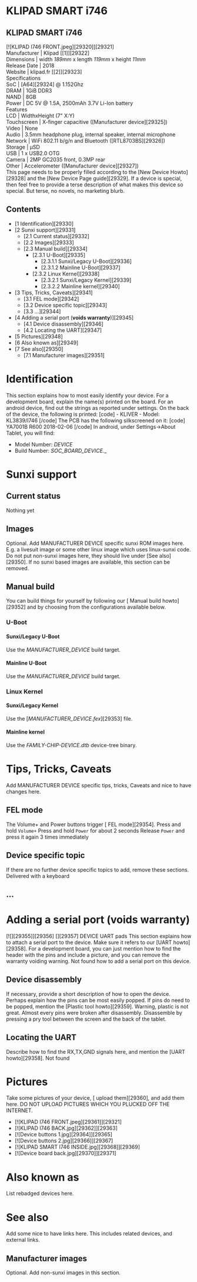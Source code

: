 # KLIPAD SMART i746
KLIPAD SMART i746  
---  
[![KLIPAD I746 FRONT.jpeg][29320]][29321]  
Manufacturer |  Klipad [[1]][29322]  
Dimensions |  width _189mm_ x length _119mm_ x height _11mm_  
Release Date |  2018  
Website |  klipad.fr [[2]][29323]  
Specifications   
SoC |  [A64][29324] @ 1.152Ghz   
DRAM |  1GiB DDR3   
NAND |  8GB   
Power |  DC 5V @ 1.5A, 2500mAh 3.7V Li-Ion battery   
Features   
LCD |  WidthxHeight (7" X:Y)   
Touchscreen |  X-finger capacitive ([Manufacturer device][29325])   
Video |  None   
Audio |  3.5mm headphone plug, internal speaker, internal microphone   
Network |  WiFi 802.11 b/g/n and Bluetooth ([RTL8703BS][29326])   
Storage |  µSD   
USB |  1 x USB2.0 OTG   
Camera |  2MP GC2035 front, 0.3MP rear   
Other |  Accelerometer ([Manufacturer device][29327])   
This page needs to be properly filled according to the [New Device Howto][29328] and the [New Device Page guide][29329].
If a device is special, then feel free to provide a terse description of what makes this device so special. But terse, no novels, no marketing blurb.
## Contents
  * [1 Identification][29330]
  * [2 Sunxi support][29331]
    * [2.1 Current status][29332]
    * [2.2 Images][29333]
    * [2.3 Manual build][29334]
      * [2.3.1 U-Boot][29335]
        * [2.3.1.1 Sunxi/Legacy U-Boot][29336]
        * [2.3.1.2 Mainline U-Boot][29337]
      * [2.3.2 Linux Kernel][29338]
        * [2.3.2.1 Sunxi/Legacy Kernel][29339]
        * [2.3.2.2 Mainline kernel][29340]
  * [3 Tips, Tricks, Caveats][29341]
    * [3.1 FEL mode][29342]
    * [3.2 Device specific topic][29343]
    * [3.3 ...][29344]
  * [4 Adding a serial port (**voids warranty**)][29345]
    * [4.1 Device disassembly][29346]
    * [4.2 Locating the UART][29347]
  * [5 Pictures][29348]
  * [6 Also known as][29349]
  * [7 See also][29350]
    * [7.1 Manufacturer images][29351]

# Identification
This section explains how to most easily identify your device. For a development board, explain the name(s) printed on the board. For an android device, find out the strings as reported under settings.
On the back of the device, the following is printed: 
[code] 
    - KLIVER -
    Model: KL3839/I746
[/code]
The PCB has the following silkscreened on it: 
[code] 
    YA7001B R600
    2018-02-06
[/code]
In android, under Settings->About Tablet, you will find: 
  * Model Number: _DEVICE_
  * Build Number: _SOC_BOARD_DEVICE_*.*_

# Sunxi support
## Current status
Nothing yet 
## Images
Optional. Add MANUFACTURER DEVICE specific sunxi ROM images here. E.g. a livesuit image or some other linux image which uses linux-sunxi code. Do not put non-sunxi images here, they should live under [See also][29350]. If no sunxi based images are available, this section can be removed.
## Manual build
You can build things for yourself by following our [ Manual build howto][29352] and by choosing from the configurations available below. 
### U-Boot
#### Sunxi/Legacy U-Boot
Use the _MANUFACTURER_DEVICE_ build target. 
#### Mainline U-Boot
Use the _MANUFACTURER_DEVICE_ build target. 
### Linux Kernel
#### Sunxi/Legacy Kernel
Use the [_MANUFACTURER_DEVICE.fex_][29353] file. 
#### Mainline kernel
Use the _FAMILY-CHIP-DEVICE.dtb_ device-tree binary. 
# Tips, Tricks, Caveats
Add MANUFACTURER DEVICE specific tips, tricks, Caveats and nice to have changes here.
## FEL mode
The Volume+ and Power buttons trigger [ FEL mode][29354]. Press and hold `Volume+` Press and hold `Power` for about 2 seconds Release `Power` and press it again 3 times immediately 
## Device specific topic
If there are no further device specific topics to add, remove these sections. Delivered with a keyboard 
## ...
# Adding a serial port (**voids warranty**)
[![][29355]][29356]
[][29357]
DEVICE UART pads
This section explains how to attach a serial port to the device. Make sure it refers to our [UART howto][29358]. For a development board, you can just mention how to find the header with the pins and include a picture, and you can remove the warranty voiding warning. Not found how to add a serial port on this device. 
## Device disassembly
If necessary, provide a short description of how to open the device. Perhaps explain how the pins can be most easily popped. If pins do need to be popped, mention the [Plastic tool howto][29359]. Warning, plastic is not great. Almost every pins were broken after disassembly. Disassemble by pressing a pry tool between the screen and the back of the tablet. 
## Locating the UART
Describe how to find the RX,TX,GND signals here, and mention the [UART howto][29358]. Not found 
# Pictures
Take some pictures of your device, [ upload them][29360], and add them here. DO NOT UPLOAD PICTURES WHICH YOU PLUCKED OFF THE INTERNET.
  * [![KLIPAD I746 FRONT.jpeg][29361]][29321]
  * [![KLIPAD I746 BACK.jpg][29362]][29363]
  * [![Device buttons 1.jpg][29364]][29365]
  * [![Device buttons 2.jpg][29366]][29367]
  * [![KLIPAD SMART I746 INSIDE.jpg][29368]][29369]
  * [![Device board back.jpg][29370]][29371]

# Also known as
List rebadged devices here.
# See also
Add some nice to have links here. This includes related devices, and external links.
## Manufacturer images
Optional. Add non-sunxi images in this section.
